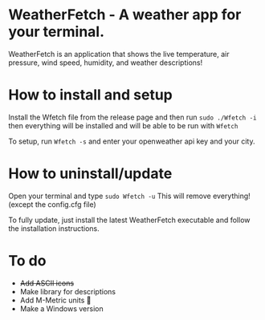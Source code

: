 # WeatherFetch - A weather app for your terminal.
WeatherFetch is an application that shows the live temperature, air pressure, wind speed, humidity, and weather descriptions!

# How to install and setup

Install the Wfetch file from the release page and then run `sudo ./Wfetch -i` then everything will be installed and will be able to be run with `Wfetch`

To setup, run `Wfetch -s` and enter your openweather api key and your city.

# How to uninstall/update

Open your terminal and type `sudo Wfetch -u` This will remove everything! (except the config.cfg file)

To fully update, just install the latest WeatherFetch executable and follow the installation instructions.

# To do
+ ~~Add ASCII icons~~
+ Make library for descriptions
+ Add M-Metric units 🤢
+ Make a Windows version


